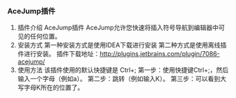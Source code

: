 ### AceJump插件

1. 插件介绍
AceJump插件
AceJump允许您快速将插入符号导航到编辑器中可见的任何位置。
2. 安装方式
第一种安装方式是使用IDEA下载进行安装
第二种方式是使用离线插件进行安装。
插件下载地址：http://plugins.jetbrains.com/plugin/7086-acejump/
3. 使用方法
该插件使用的默认快捷键是 Ctrl+;
第一步：使用快捷键Ctrl+;，然后输入一个字母（例如a）。
第二步：跳转（例如输入K）。
第三步：可以看到大写字母K所在的位置了。